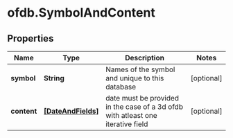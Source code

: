 # ofdb.SymbolAndContent

## Properties

Name | Type | Description | Notes
------------ | ------------- | ------------- | -------------
**symbol** | **String** | Names of the symbol and unique to this database | [optional] 
**content** | [**[DateAndFields]**](DateAndFields.md) | date must be provided in the case of a 3d ofdb with atleast one iterative field | [optional] 


